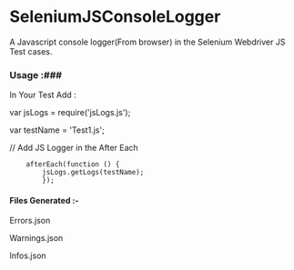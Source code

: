 # SeleniumJSConsoleLogger
A Javascript console logger(From browser) in the Selenium Webdriver JS Test cases.

### Usage :###

In Your Test Add :

 var jsLogs = require('jsLogs.js');
 
 var testName = 'Test1.js';
 
 // Add JS Logger in the After Each 
 

 
        afterEach(function () { 
            jsLogs.getLogs(testName);
            });
            


#### Files Generated :- #####

Errors.json

Warnings.json

Infos.json

